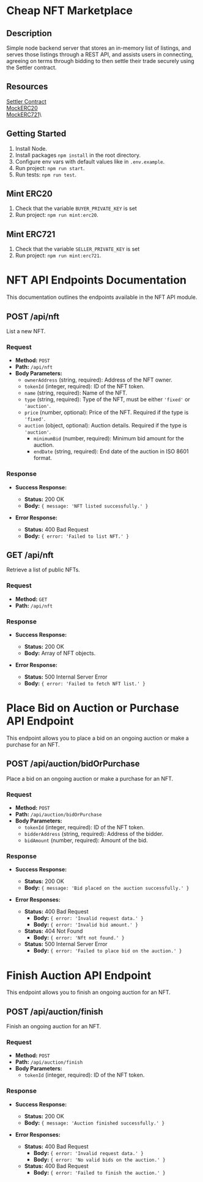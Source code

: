 # Cheap NFT Marketplace

## Description

Simple node backend server that stores an in-memory list of listings, and serves those listings through a REST API, and assists users in connecting, agreeing on terms through bidding to then settle their trade securely using the Settler contract.

## Resources

[Settler Contract](https://sepolia.etherscan.io/address/0x597c9bc3f00a4df00f85e9334628f6cdf03a1184#code)\
[MockERC20](https://sepolia.etherscan.io/address/0xbd65c58d6f46d5c682bf2f36306d461e3561c747#code)\
[MockERC721](https://sepolia.etherscan.io/address/0xfce9b92ec11680898c7fe57c4ddcea83aeaba3ff#code)\

## Getting Started

1. Install Node.
2. Install packages `npm install` in the root directory.
3. Configure env vars with default values like in `.env.example`.
4. Run project: `npm run start`.
5. Run tests: `npm run test`.

## Mint ERC20

1. Check that the variable `BUYER_PRIVATE_KEY` is set
2. Run project: `npm run mint:erc20`.

## Mint ERC721

1. Check that the variable `SELLER_PRIVATE_KEY` is set
2. Run project: `npm run mint:erc721`.

# NFT API Endpoints Documentation

This documentation outlines the endpoints available in the NFT API module.

## POST /api/nft

List a new NFT.

### Request

- **Method:** `POST`
- **Path:** `/api/nft`
- **Body Parameters:**
  - `ownerAddress` (string, required): Address of the NFT owner.
  - `tokenId` (integer, required): ID of the NFT token.
  - `name` (string, required): Name of the NFT.
  - `type` (string, required): Type of the NFT, must be either `'fixed'` or `'auction'`.
  - `price` (number, optional): Price of the NFT. Required if the type is `'fixed'`.
  - `auction` (object, optional): Auction details. Required if the type is `'auction'`.
    - `minimumBid` (number, required): Minimum bid amount for the auction.
    - `endDate` (string, required): End date of the auction in ISO 8601 format.

### Response

- **Success Response:**

  - **Status:** 200 OK
  - **Body:** `{ message: 'NFT listed successfully.' }`

- **Error Response:**
  - **Status:** 400 Bad Request
  - **Body:** `{ error: 'Failed to list NFT.' }`

## GET /api/nft

Retrieve a list of public NFTs.

### Request

- **Method:** `GET`
- **Path:** `/api/nft`

### Response

- **Success Response:**

  - **Status:** 200 OK
  - **Body:** Array of NFT objects.

- **Error Response:**
  - **Status:** 500 Internal Server Error
  - **Body:** `{ error: 'Failed to fetch NFT list.' }`

# Place Bid on Auction or Purchase API Endpoint

This endpoint allows you to place a bid on an ongoing auction or make a purchase for an NFT.

## POST /api/auction/bidOrPurchase

Place a bid on an ongoing auction or make a purchase for an NFT.

### Request

- **Method:** `POST`
- **Path:** `/api/auction/bidOrPurchase`
- **Body Parameters:**
  - `tokenId` (integer, required): ID of the NFT token.
  - `bidderAddress` (string, required): Address of the bidder.
  - `bidAmount` (number, required): Amount of the bid.

### Response

- **Success Response:**

  - **Status:** 200 OK
  - **Body:** `{ message: 'Bid placed on the auction successfully.' }`

- **Error Responses:**
  - **Status:** 400 Bad Request
    - **Body:** `{ error: 'Invalid request data.' }`
    - **Body:** `{ error: 'Invalid bid amount.' }`
  - **Status:** 404 Not Found
    - **Body:** `{ error: 'Nft not found.' }`
  - **Status:** 500 Internal Server Error
    - **Body:** `{ error: 'Failed to place bid on the auction.' }`

# Finish Auction API Endpoint

This endpoint allows you to finish an ongoing auction for an NFT.

## POST /api/auction/finish

Finish an ongoing auction for an NFT.

### Request

- **Method:** `POST`
- **Path:** `/api/auction/finish`
- **Body Parameters:**
  - `tokenId` (integer, required): ID of the NFT token.

### Response

- **Success Response:**

  - **Status:** 200 OK
  - **Body:** `{ message: 'Auction finished successfully.' }`

- **Error Responses:**
  - **Status:** 400 Bad Request
    - **Body:** `{ error: 'Invalid request data.' }`
    - **Body:** `{ error: 'No valid bids on the auction.' }`
  - **Status:** 400 Bad Request
    - **Body:** `{ error: 'Failed to finish the auction.' }`
